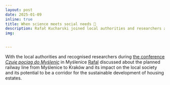 ```yaml
---
layout: post
date: 2025-01-09
inline: true
title: When science meets social needs 🤝
description: Rafał Kucharski joined local authorities and researchers at the conference Czuję pociąg do Myślenic to discuss the upcoming railway line from Myślenice to Kraków. Learn about its societal impact and its potential as a sustainable development corridor for housing estates.
img: 

     
---
```

With the local authorities and recognised researchers during [the conference _Czuję pociąg do Myślenic_](https://myslenice.pl/pro_myslenice/zasoby/galerie/dsc-9608.jpg) in Myślenice [Rafal](https://www.rafalkucharskilab.pl/research/rafal_kucharski/) discussed about the planned railway line from Myślenice to Kraków and its impact on the local society and its potential to be a corridor for the sustainable development of housing estates. 
